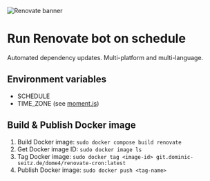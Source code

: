 ![Renovate banner](https://app.renovatebot.com/images/renovate_660_220.jpg)

# Run Renovate bot on schedule

Automated dependency updates.
Multi-platform and multi-language.

## Environment variables

- SCHEDULE 
- TIME_ZONE (see [moment.js](https://momentjs.com/timezone/))

## Build & Publish Docker image

1. Build Docker image: `sudo docker compose build renovate`
2. Get Docker image ID: `sudo docker image ls`
3. Tag Docker image: `sudo docker tag <image-id> git.dominic-seitz.de/dome4/renovate-cron:latest`
4. Publish Docker image: `sudo docker push <tag-name>`
